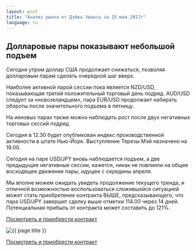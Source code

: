 ```yaml
---
layout: post
title: "Анализ рынка от Дэйва Эванса за 15 мая 2017г"
language: ru
---
```

##  Долларовые пары показывают небольшой подъем

Сегодня утром доллар США продолжает снижаться, позволяя долларовым парам сделать очередной шаг вверх.

Наиболее активной парой сессии пока является NZD/USD, показывающая третий положительный торговый день подряд. AUD/USD следует за «новозеландцем», пара EUR/USD продолжает набирать обороты после значительного подъема в пятницу.

На иеновых парах также можно наблюдать рост после двух негативных торговых сессий подряд.


Сегодня в 12.30 будет опубликован индекс производственной активности в штате Нью-Йорк. Выступление Терезы Мэй назначено на 19.00.


Сегодня на паре USD/JPY вновь наблюдается подъем, а две предыдущие негативные сессии, кажется, никак не повлияли на общее восходящее движение пары, идущее с середины апреля.

Мы вполне можем ожидать увидеть продолжение текущего тренда, и отличной возможностью воспользоваться сложившейся ситуацией может стать приобретение контракта ВЫШЕ, предсказывающего, что пара USD/JPY завершит сделку выше отметки 114.00 через 14 дней. Потенциальная прибыль от контракта может составить до 121%.

<a href="http://record.binary.com/_bivVDfg8lHux76XffYA0JmNd7ZgqdRLk/1/?market=forex&underlying=frxUSDJPY&formname=higherlower&duration_amount=14&duration_units=d&amount=10&amount_type=payout&expiry_type=duration&barrier=114&s=1&t=fehMBuJB_EH7yh1BpyFp7p0co5lt24DG" target="_blank">Посмотреть и приобрести контракт</a>

<img src="{{ site.url }}/images/ru-15-may-17.png" alt="{{ page.title }}"  title="{{ page.title }}">

<a href="%LINK%%?https://www.binary.com/d/trade.cgi?market=forex&underlying=frxUSDJPY&formname=higherlower&duration_amount=14&duration_units=d&amount=10&amount_type=payout&expiry_type=duration&barrier=114&s=1&t=fehMBuJB_EH7yh1BpyFp7p0co5lt24DG" target="_blank">Посмотреть и приобрести контракт</a>